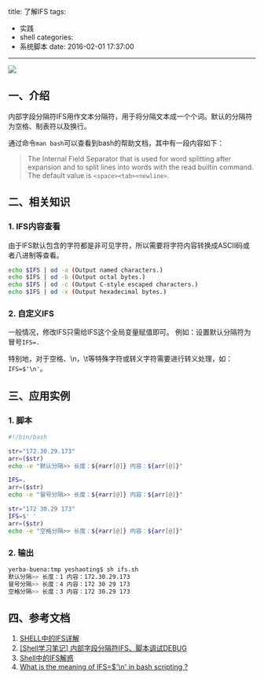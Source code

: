 title: 了解IFS
tags:
  - 实践
  - shell
categories:
  - 系统脚本
date: 2016-02-01 17:37:00
---

<img src="/asserts/images/logo/bash.png" class="img-logo img-center" />


## 一、介绍
内部字段分隔符IFS用作文本分隔符，用于将分隔文本成一个个词。默认的分隔符为空格、制表符以及换行。

通过命令`man bash`可以查看到bash的帮助文档，其中有一段内容如下：
> The Internal Field Separator that is used for word splitting after expansion and to  split lines into words with the read builtin command.
The default value is `<space><tab><newline>`.


## 二、相关知识

### 1. IFS内容查看
由于IFS默认包含的字符都是非可见字符，所以需要将字符内容转换成ASCII码或者八进制等查看。
``` bash
echo $IFS | od -a (Output named characters.)
echo $IFS | od -b (Output octal bytes.)
echo $IFS | od -c (Output C-style escaped characters.)
echo $IFS | od -x (Output hexadecimal bytes.)
```

### 2. 自定义IFS
一般情况，修改IFS只需给IFS这个全局变量赋值即可。
例如：设置默认分隔符为冒号`IFS=.`

特别地，对于空格、\n，\t等特殊字符或转义字符需要进行转义处理，如：`IFS=$'\n'`。


## 三、应用实例

### 1. 脚本
``` bash
#!/bin/bash

str="172.30.29.173"
arr=($str)
echo -e "默认分隔>> 长度：${#arr[@]} 内容：${arr[@]}"

IFS=.
arr=($str)
echo -e "冒号分隔>> 长度：${#arr[@]} 内容：${arr[@]}"

str="172 30.29 173"
IFS=$' '
arr=($str)
echo -e "空格分隔>> 长度：${#arr[@]} 内容：${arr[@]}"
```

### 2. 输出
``` bash
yerba-buena:tmp yeshaoting$ sh ifs.sh
默认分隔>> 长度：1 内容：172.30.29.173
冒号分隔>> 长度：4 内容：172 30 29 173
空格分隔>> 长度：3 内容：172 30.29 173
```


## 四、参考文档
1. [SHELL中的IFS详解](http://smilejay.com/2011/12/bash_ifs/)
2. [[Shell学习笔记] 内部字段分隔符IFS、脚本调试DEBUG](http://www.1987.name/205.html)
3. [Shell中的IFS解惑](http://blog.csdn.net/whuslei/article/details/7187639)
4. [What is the meaning of IFS=$'\n' in bash scripting ?](http://unix.stackexchange.com/questions/184863/what-is-the-meaning-of-ifs-n-in-bash-scripting)